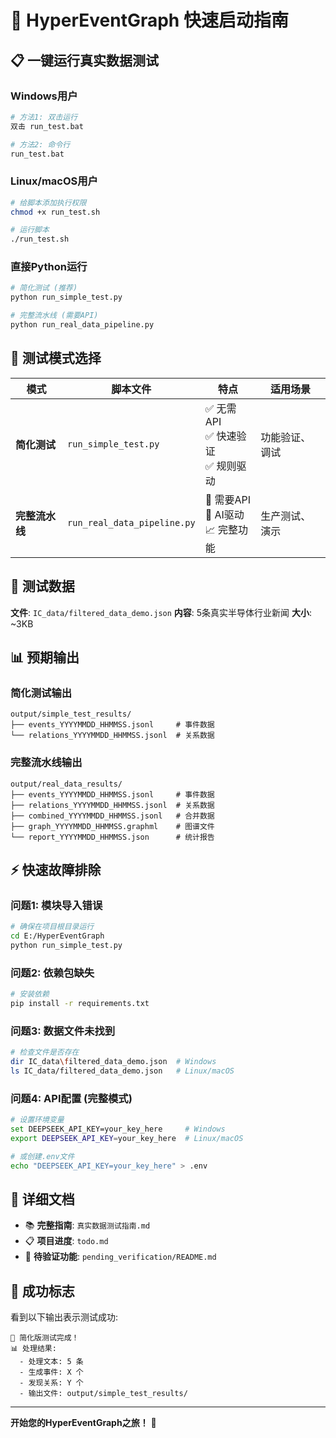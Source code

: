 # 🚀 HyperEventGraph 快速启动指南

## 📋 一键运行真实数据测试

### Windows用户
```bash
# 方法1: 双击运行
双击 run_test.bat

# 方法2: 命令行
run_test.bat
```

### Linux/macOS用户
```bash
# 给脚本添加执行权限
chmod +x run_test.sh

# 运行脚本
./run_test.sh
```

### 直接Python运行
```bash
# 简化测试 (推荐)
python run_simple_test.py

# 完整流水线 (需要API)
python run_real_data_pipeline.py
```

## 🎯 测试模式选择

| 模式 | 脚本文件 | 特点 | 适用场景 |
|------|----------|------|----------|
| **简化测试** | `run_simple_test.py` | ✅ 无需API<br>✅ 快速验证<br>✅ 规则驱动 | 功能验证、调试 |
| **完整流水线** | `run_real_data_pipeline.py` | 🔧 需要API<br>🚀 AI驱动<br>📈 完整功能 | 生产测试、演示 |

## 📁 测试数据

**文件**: `IC_data/filtered_data_demo.json`
**内容**: 5条真实半导体行业新闻
**大小**: ~3KB

## 📊 预期输出

### 简化测试输出
```
output/simple_test_results/
├── events_YYYYMMDD_HHMMSS.jsonl     # 事件数据
└── relations_YYYYMMDD_HHMMSS.jsonl  # 关系数据
```

### 完整流水线输出
```
output/real_data_results/
├── events_YYYYMMDD_HHMMSS.jsonl     # 事件数据
├── relations_YYYYMMDD_HHMMSS.jsonl  # 关系数据
├── combined_YYYYMMDD_HHMMSS.jsonl   # 合并数据
├── graph_YYYYMMDD_HHMMSS.graphml    # 图谱文件
└── report_YYYYMMDD_HHMMSS.json      # 统计报告
```

## ⚡ 快速故障排除

### 问题1: 模块导入错误
```bash
# 确保在项目根目录运行
cd E:/HyperEventGraph
python run_simple_test.py
```

### 问题2: 依赖包缺失
```bash
# 安装依赖
pip install -r requirements.txt
```

### 问题3: 数据文件未找到
```bash
# 检查文件是否存在
dir IC_data\filtered_data_demo.json  # Windows
ls IC_data/filtered_data_demo.json   # Linux/macOS
```

### 问题4: API配置 (完整模式)
```bash
# 设置环境变量
set DEEPSEEK_API_KEY=your_key_here     # Windows
export DEEPSEEK_API_KEY=your_key_here  # Linux/macOS

# 或创建.env文件
echo "DEEPSEEK_API_KEY=your_key_here" > .env
```

## 📖 详细文档

- 📚 **完整指南**: `真实数据测试指南.md`
- 📋 **项目进度**: `todo.md`
- 🔧 **待验证功能**: `pending_verification/README.md`

## 🎉 成功标志

看到以下输出表示测试成功:

```
🎉 简化版测试完成！
📊 处理结果:
  - 处理文本: 5 条
  - 生成事件: X 个
  - 发现关系: Y 个
  - 输出文件: output/simple_test_results/
```

---

**开始您的HyperEventGraph之旅！** 🚀